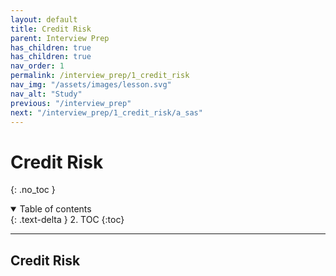```yaml
---
layout: default
title: Credit Risk
parent: Interview Prep
has_children: true
has_children: true
nav_order: 1
permalink: /interview_prep/1_credit_risk
nav_img: "/assets/images/lesson.svg"
nav_alt: "Study"
previous: "/interview_prep"
next: "/interview_prep/1_credit_risk/a_sas"
---
```


# Credit Risk

{: .no_toc }

<details open markdown="block">
  <summary>
    Table of contents
  </summary>
  {: .text-delta }
2. TOC
{:toc}
</details>

---

<div class="theory" markdown="1">

## Credit Risk



</div>
